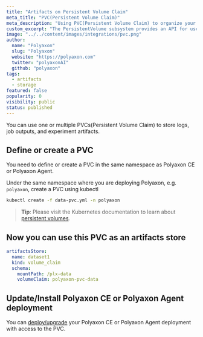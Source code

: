 ```yaml
---
title: "Artifacts on Persistent Volume Claim"
meta_title: "PVC(Persistent Volume Claim)"
meta_description: "Using PVC(Persistent Volume Claim) to organize your jobs' outputs and experiments' artifacts. Polyaxon allows users to connect to one or multiple PVCs(Persistent Volume Claim) to store job outputs and experiment artifacts."
custom_excerpt: "The PersistentVolume subsystem provides an API for users and administrators that abstracts details of how storage is provided from how it is consumed."
image: "../../content/images/integrations/pvc.png"
author:
  name: "Polyaxon"
  slug: "Polyaxon"
  website: "https://polyaxon.com"
  twitter: "polyaxonAI"
  github: "polyaxon"
tags: 
  - artifacts
  - storage
featured: false
popularity: 0
visibility: public
status: published
---
```


You can use one or multiple PVCs(Persistent Volume Claim) to store logs, job outputs, and experiment artifacts.

## Define or create a PVC

You need to define or create a PVC in the same namespace as Polyaxon CE or Polyaxon Agent.

Under the same namespace where you are deploying Polyaxon, e.g. `polyaxon`, create a PVC using kubectl

```bash
kubectl create -f data-pvc.yml -n polyaxon
```

> **Tip**: Please visit the Kubernetes documentation to learn about [persistent volumes](docs/concepts/storage/persistent-volumes/).

## Now you can use this PVC as an artifacts store

```yaml
artifactsStore:
  name: dataset1
  kind: volume_claim
  schema:
    mountPath: /plx-data
    volumeClaim: polyaxon-pvc-data
```

## Update/Install Polyaxon CE or Polyaxon Agent deployment

You can [deploy/upgrade](/docs/setup/) your Polyaxon CE or Polyaxon Agent deployment with access to the PVC.
